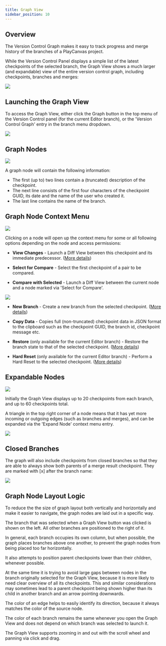 ```yaml
---
title: Graph View
sidebar_position: 10
---
```


## Overview

The Version Control Graph makes it easy to track progress and merge history of the branches of a PlayCanvas project.

While the Version Control Panel displays a simple list of the latest checkpoints of the selected branch, the Graph View shows a much larger (and expandable) view of the entire version control graph, including checkpoints, branches and merges:

![][overview-image]

## Launching the Graph View

To access the Graph View, either click the Graph button in the top menu of the Version Control panel (for the current Editor branch), or the 'Version Control Graph' entry in the branch menu dropdown.

![][access-buttons-image]

## Graph Nodes

![][commit-node-image]

A graph node will contain the following information:

- The first (up to) two lines contain a (truncated) description of the checkpoint.
- The next line consists of the first four characters of the checkpoint GUID, its date and the name of the user who created it.
- The last line contains the name of the branch.

## Graph Node Context Menu

![][context-menu-image]

Clicking on a node will open up the context menu for some or all following options depending on the node and access permissions:

- **View Changes** - Launch a Diff View between this checkpoint and its immediate predecessor. ([More details][view-changes])

- **Select for Compare** - Select the first checkpoint of a pair to be compared.

- **Compare with Selected** - Launch a Diff View between the current node and a node marked via 'Select for Compare'.

![][compare-checkpoints-example]

- **New Branch** - Create a new branch from the selected checkpoint. ([More details][new-branch])

- **Copy Data** - Copies full (non-truncated) checkpoint data in JSON format to the clipboard such as the checkpoint GUID, the branch id, checkpoint message etc.

- **Restore** (only available for the current Editor branch) - Restore the branch state to that of the selected checkpoint. ([More details][restore-checkpoint])

- **Hard Reset** (only available for the current Editor branch) - Perform a Hard Reset to the selected checkpoint. ([More details][hard-reset])

## Expandable Nodes

![][node-expand-image]

Initially the Graph View displays up to 20 checkpoints from each branch, and up to 60 checkpoints total.

A triangle in the top right corner of a node means that it has yet more incoming or outgoing edges (such as branches and merges), and can be expanded via the 'Expand Node' context menu entry.

![][node-expand-example]

## Closed Branches

The graph will also include checkpoints from closed branches so that they are able to always show both parents of a merge result checkpoint. They are marked with [x] after the branch name:

![][closed-branches-image]

## Graph Node Layout Logic

To reduce the the size of graph layout both vertically and horizontally and make it easier to navigate, the graph nodes are laid out in a specific way.

The branch that was selected when a Graph View button was clicked is shown on the left. All other branches are positioned to the right of it.

In general, each branch occupies its own column, but when possible, the graph places branches above one another, to prevent the graph nodes from being placed too far horizontally.

It also attempts to position parent checkpoints lower than their children, whenever possible.

At the same time it is trying to avoid large gaps between nodes in the branch originally selected for the Graph View, because it is more likely to need clear overview of all its checkpoints. This and similar considerations may sometimes lead to a parent checkpoint being shown higher than its child in another branch and an arrow pointing downwards.

The color of an edge helps to easily identify its direction, because it always matches the color of the source node.

The color of each branch remains the same whenever you open the Graph View and does not depend on which branch was selected to launch it.

The Graph View supports zooming in and out with the scroll wheel and panning via click and drag.

[overview-image]: /images/user-manual/version-control/graph-view/overview.png
[closed-branches-image]: /images/user-manual/version-control/graph-view/closed-branches.png
[commit-node-image]: /images/user-manual/version-control/graph-view/commit-node.png
[node-expand-image]: /images/user-manual/version-control/graph-view/node-expand.png
[access-buttons-image]: /images/user-manual/version-control/graph-view/access-buttons.png
[node-expand-example]: /images/user-manual/version-control/graph-view/node-expand-example.gif
[compare-checkpoints-example]: /images/user-manual/version-control/graph-view/compare-checkpoints-example.gif
[context-menu-image]: /images/user-manual/version-control/graph-view/context-menu.png

[view-changes]: /user-manual/version-control/changes/
[new-branch]: /user-manual/version-control/branches/#creating-a-new-branch
[restore-checkpoint]: /user-manual/version-control/checkpoints/#restoring-a-checkpoint
[hard-reset]: /user-manual/version-control/checkpoints/#restoring-a-checkpoint
